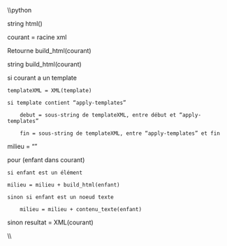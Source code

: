 \\\python

string html()

courant = racine xml

Retourne build_html(courant)

string build_html(courant)

si courant a un template

    templateXML = XML(template)

    si template contient “apply-templates”

        debut = sous-string de templateXML, entre début et “apply-templates”

        fin = sous-string de templateXML, entre “apply-templates” et fin

milieu = “”

pour (enfant dans courant)

    si enfant est un élément

    milieu = milieu + build_html(enfant)

    sinon si enfant est un noeud texte

        milieu = milieu + contenu_texte(enfant)

sinon
    resultat = XML(courant)

\\\

